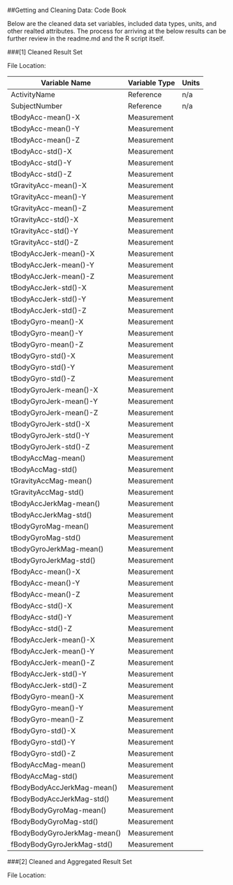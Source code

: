 ##Getting and Cleaning Data: Code Book

Below are the cleaned data set variables, included data types, units, and other realted attributes.  The process for arriving at the below results can be further review in the readme.md and the R script itself.

###[1] Cleaned Result Set

File Location: 

Variable Name | Variable Type | Units
--- | --- | ---
ActivityName | Reference | n/a
SubjectNumber | Reference | n/a
tBodyAcc-mean()-X | Measurement
tBodyAcc-mean()-Y | Measurement
tBodyAcc-mean()-Z | Measurement
tBodyAcc-std()-X | Measurement
tBodyAcc-std()-Y | Measurement
tBodyAcc-std()-Z | Measurement
tGravityAcc-mean()-X | Measurement
tGravityAcc-mean()-Y | Measurement
tGravityAcc-mean()-Z | Measurement
tGravityAcc-std()-X | Measurement
tGravityAcc-std()-Y | Measurement
tGravityAcc-std()-Z | Measurement
tBodyAccJerk-mean()-X | Measurement
tBodyAccJerk-mean()-Y | Measurement
tBodyAccJerk-mean()-Z | Measurement
tBodyAccJerk-std()-X | Measurement
tBodyAccJerk-std()-Y | Measurement
tBodyAccJerk-std()-Z | Measurement
tBodyGyro-mean()-X | Measurement
tBodyGyro-mean()-Y | Measurement
tBodyGyro-mean()-Z | Measurement
tBodyGyro-std()-X | Measurement
tBodyGyro-std()-Y | Measurement
tBodyGyro-std()-Z | Measurement
tBodyGyroJerk-mean()-X | Measurement
tBodyGyroJerk-mean()-Y | Measurement
tBodyGyroJerk-mean()-Z | Measurement
tBodyGyroJerk-std()-X | Measurement
tBodyGyroJerk-std()-Y | Measurement
tBodyGyroJerk-std()-Z | Measurement
tBodyAccMag-mean() | Measurement
tBodyAccMag-std() | Measurement
tGravityAccMag-mean() | Measurement 
tGravityAccMag-std() | Measurement
tBodyAccJerkMag-mean() | Measurement
tBodyAccJerkMag-std() | Measurement
tBodyGyroMag-mean() | Measurement
tBodyGyroMag-std() | Measurement
tBodyGyroJerkMag-mean() | Measurement
tBodyGyroJerkMag-std() | Measurement
fBodyAcc-mean()-X | Measurement
fBodyAcc-mean()-Y | Measurement
fBodyAcc-mean()-Z | Measurement
fBodyAcc-std()-X | Measurement
fBodyAcc-std()-Y | Measurement
fBodyAcc-std()-Z | Measurement
fBodyAccJerk-mean()-X | Measurement
fBodyAccJerk-mean()-Y | Measurement
fBodyAccJerk-mean()-Z | Measurement
fBodyAccJerk-std()-Y | Measurement
fBodyAccJerk-std()-Z | Measurement
fBodyGyro-mean()-X | Measurement
fBodyGyro-mean()-Y | Measurement
fBodyGyro-mean()-Z | Measurement
fBodyGyro-std()-X | Measurement
fBodyGyro-std()-Y | Measurement
fBodyGyro-std()-Z | Measurement
fBodyAccMag-mean() | Measurement
fBodyAccMag-std() | Measurement
fBodyBodyAccJerkMag-mean() | Measurement
fBodyBodyAccJerkMag-std() | Measurement
fBodyBodyGyroMag-mean() | Measurement
fBodyBodyGyroMag-std() | Measurement
fBodyBodyGyroJerkMag-mean() | Measurement
fBodyBodyGyroJerkMag-std() | Measurement


###[2] Cleaned and Aggregated Result Set

File Location: